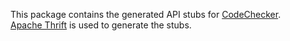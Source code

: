 This package contains the generated API stubs for
[CodeChecker](https://github.com/Ericsson/codechecker).  
[Apache Thrift](https://thrift.apache.org/) is used to generate the stubs.
